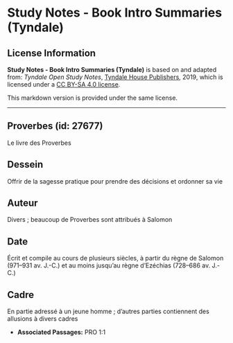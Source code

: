 # Study Notes - Book Intro Summaries (Tyndale)

## License Information

**Study Notes - Book Intro Summaries (Tyndale)** is based on and adapted from: _Tyndale Open Study Notes_, [Tyndale House Publishers](https://tyndaleopenresources.com/), 2019, which is licensed under a [CC BY-SA 4.0 license](https://creativecommons.org/licenses/by-sa/4.0/legalcode.en).

This markdown version is provided under the same license.



--------------------------------

## Proverbes (id: 27677)

Le livre des Proverbes

Dessein
-------

Offrir de la sagesse pratique pour prendre des décisions et ordonner sa vie

Auteur
------

Divers ; beaucoup de Proverbes sont attribués à Salomon

Date
----

Écrit et compile au cours de plusieurs siècles, à partir du règne de Salomon (971–931 av. J.\-C.) et au moins jusqu’au règne d’Ezéchias (728–686 av. J.\-C.)

Cadre
-----

En partie adressé à un jeune homme ; d’autres parties contiennent des allusions à divers cadres

* **Associated Passages:** PRO 1:1

